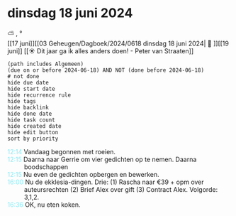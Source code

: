 # dinsdag 18 juni 2024

⛅ , °<br>[[17 juni]][[03 Geheugen/Dagboek/2024/0618 dinsdag 18 juni 2024| 📓 ]][[19 juni]]
[[☀️ Dit jaar ga ik alles anders doen! - Peter van Straaten]]
```tasks
(path includes Algemeen)
(due on or before 2024-06-18) AND NOT (done before 2024-06-18)
# not done
hide due date
hide start date
hide recurrence rule
hide tags
hide backlink
hide done date
hide task count
hide created date
hide edit button
sort by priority 
```
<p style="padding-left: 2.7em; text-indent: -2.7em; margin: 0;"><font color=#8be9f3>12:14  </font>  Vandaag begonnen met roeien. </p>   
<p style="padding-left: 2.7em; text-indent: -2.7em; margin: 0;"><font color=#8be9f3>12:15  </font>  Daarna naar Gerrie om vier gedichten op te nemen. Daarna boodschappen </p>   
<p style="padding-left: 2.7em; text-indent: -2.7em; margin: 0;"><font color=#8be9f3>12:15  </font>  Nu even de gedichten opbergen en bewerken. </p>   
<p style="padding-left: 2.7em; text-indent: -2.7em; margin: 0;"><font color=#8be9f3>16:00  </font>  Nu de ekklesia-dingen. Drie: (1) Rascha naar €39 + opm over auteursrechten (2) Brief Alex over gift (3) Contract Alex. Volgorde: 3,1,2. </p>   
<p style="padding-left: 2.7em; text-indent: -2.7em; margin: 0;"><font color=#8be9f3>16:36  </font>  OK, nu eten koken. </p>   